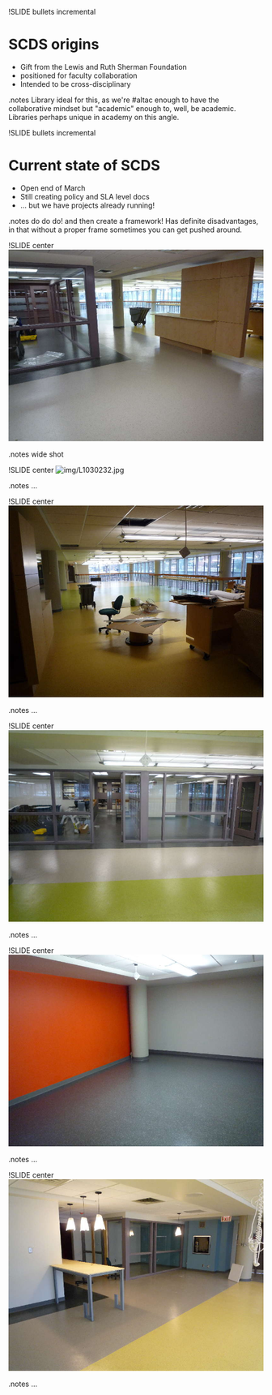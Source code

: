 !SLIDE bullets incremental
# SCDS origins #

* Gift from the Lewis and Ruth Sherman Foundation
* positioned for faculty collaboration
* Intended to be cross-disciplinary

.notes Library ideal for this, as we're #altac enough to have the collaborative
mindset but "academic" enough to, well, be academic. Libraries perhaps unique
in academy on this angle.

!SLIDE bullets incremental
# Current state of SCDS #

* Open end of March
* Still creating policy and SLA level docs
* ... but we have projects already running!

.notes do do do! and then create a framework! Has definite disadvantages, in that without a proper frame sometimes you can get pushed around.

!SLIDE center
![img/L1030231.jpg](img/L1030231.jpg)

.notes wide shot

!SLIDE center
![img/L1030232.jpg](img/L1030232.jp)

.notes ...

!SLIDE center
![img/L1030233.jpg](img/L1030233.jpg)

.notes ...

!SLIDE center
![img/L1030234.jpg](img/L1030234.jpg)

.notes ...

!SLIDE center
![img/L1030235.jpg](img/L1030235.jpg)

.notes ...

!SLIDE center
![img/L1030236.jpg](img/L1030236.jpg)

.notes ...


